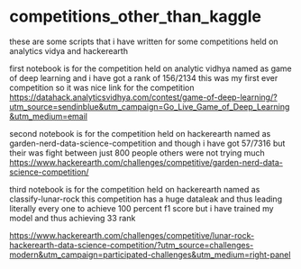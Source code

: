 # competitions_other_than_kaggle
these are some scripts that i have written for some competitions held on analytics vidya and hackerearth

first notebook is for the competition held on analytic vidhya named as game of deep learning and i have got a rank of 156/2134
this was my first ever competition so it was nice
link for the competition
https://datahack.analyticsvidhya.com/contest/game-of-deep-learning/?utm_source=sendinblue&utm_campaign=Go_Live_Game_of_Deep_Learning&utm_medium=email

second notebook is for the competition held on hackerearth named as garden-nerd-data-science-competition and though i have got 57/7316 but their was fight between just 800 people others were not trying much 
https://www.hackerearth.com/challenges/competitive/garden-nerd-data-science-competition/


third notebook is for the competition held on hackerearth named as classify-lunar-rock this competition has a huge dataleak and thus leading literally every one to achieve 100 percent f1 score but i have trained my model and thus achieving 33 rank

https://www.hackerearth.com/challenges/competitive/lunar-rock-hackerearth-data-science-competition/?utm_source=challenges-modern&utm_campaign=participated-challenges&utm_medium=right-panel
